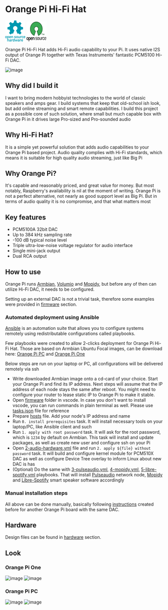# Orange Pi Hi-Fi Hat

![Open Source Hardware](/doc/images/open-source-hardware-logo.png)
![Open Source Software](/doc/images/open-source-software-logo.png)

Orange Pi Hi-Fi Hat adds Hi-Fi audio capability to your Pi. It uses native I2S output of Orange Pi together with Texas Instruments' fantastic PCM5100 Hi-Fi DAC.

![image](https://user-images.githubusercontent.com/5459747/209653155-5d475646-525a-4f9a-a561-1d854e3b34ee.png)

## Why did I build it

I want to bring modern hobbyist technologies to the world of classic speakers and amps gear. I build systems that keep that old-school ish look, but add online streaming and smart remote capabilities. I build this project as a possible core of such solution, where small but much capable box with Orange Pi in it drives large Pro-sized and Pro-sounded audio

## Why Hi-Fi Hat?

It is a simple yet powerful solution that adds audio capabilities to your Orange Pi based project. Audio quality complies with Hi-Fi standards, which means it is suitable for high quality audio streaming, just like Big Pi

## Why Orange Pi?

It's capable and reasonably priced, and great value for money. But most notably, Raspberry's availability is nil at the moment of writing. Orange Pi is not a perfect alternative, not nearly as good support level as Big Pi. But in terms of audio quality it is no compromise, and that what matters most

## Key features

- PCM5100A 32bit DAC
- Up to 384 kHz sampling rate
- -100 dB typical noise level
- Triple ultra-low-noise voltage regulator for audio interface 
- Single mini-jack output
- Dual RCA output


## How to use

Orange Pi runs [Armbian](https://www.armbian.com/), [Volumio](https://volumio.com/en/) and [Mopidy](https://mopidy.com/), but before any of then can utilize Hi-Fi DAC, it needs to be configured.

Setting up an external DAC is not a trivial task, therefore some examples were provided in [firmware](/firmware) section.

### Automated deployment using Ansible

[Ansible](https://www.ansible.com/) is an automation suite that allows you to configure systems remotely using redistributable configurations called playbooks.

Few playbooks were created to allow 2-clicks deployment for Orange Pi Hi-Fi Hat. Those are based on Armbian Ubuntu Focal images, can be download here: [Orange Pi PC](https://imola.armbian.com/archive/orangepipc/archive/Armbian_21.02.1_Orangepipc_focal_current_5.10.12.img.xz) and [Orange Pi One](https://fi.mirror.armbian.de/archive/orangepione/archive/Armbian_21.02.1_Orangepione_focal_current_5.10.12.img.xz)

Below steps are run on your laptop or PC, all configurations will be delivered remotely via ssh

- Write downloaded Armbian image onto a cd-card of your choice. Start your Orange Pi and find its IP address. Next steps will assume that the IP address of each node stays the same after reboot. You might need to configure your router to lease static IP to Orange Pi to make it stable.
- Open [firmware](/firmware) folder in vscode. In case you don't want to install vscode, you can run commands in plain terminal as well. Please use [tasks.json](/firmware/.vscode/tasks.json) file for reference
- Prepare [hosts](/firmware/hosts) file. Add your node's IP address and name
- Run `0. install prerequisites` task. It will install necessary tools on your laptop/PC, like Ansible client and such
- Run `1. apply with root password` task. It will ask for the root password, which is `1234` by default on Armbian. This task will install and update packages, as well as create new user and configure ssh on your Pi
- Open [2-audio-hardware.yml](/firmware/playbooks/2-audio-hardware.yml) file and run `2. apply ${file} without password` task. It will build and configure kernel module for PCM510X DAC as well as configure Device Tree overlay to inform Linux about new DAC is has
- (Optional) Do the same with [3-pulseaudio.yml](firmware/playbooks/3-pulseaudio.yml), [4-mopidy.yml](firmware/playbooks/4-mopidy.yml), [5-libre-spotify.yml](firmware/playbooks/5-libre-spotify.yml) playbooks. That will install [Pulseaudio](https://www.freedesktop.org/wiki/Software/PulseAudio/) network node, [Mopidy](https://mopidy.com/) and [Libre-Spotify](https://github.com/dtcooper/raspotify) smart speaker software accordingly


### Manual installation steps

All above can be done manually, basically following [instructions](https://hackaday.io/project/162373/instructions) created before for another Orange Pi board with the same DAC. 

## Hardware

Design files can be found in [hardware](/hardware) section.

## Look

### Orange Pi One

![image](https://user-images.githubusercontent.com/5459747/209653238-e1d93dc3-8c1f-4b69-94c1-c0ca967b8e86.png)
![image](https://user-images.githubusercontent.com/5459747/209653254-e99c16c2-5480-4c46-8801-a08646382ccb.png)

### Orange Pi PC

![image](https://user-images.githubusercontent.com/5459747/209653361-29e2cff6-6f71-405b-bc1e-7d4f22a72046.png)
![image](https://user-images.githubusercontent.com/5459747/209653386-3736780d-dade-45c7-b182-718f26f47ff5.png)
